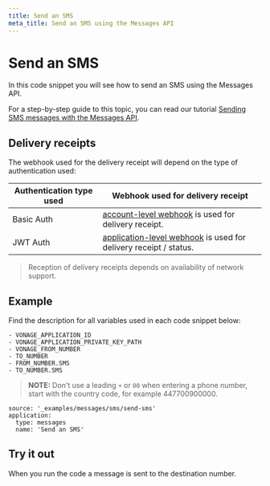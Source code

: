 ```yaml
---
title: Send an SMS
meta_title: Send an SMS using the Messages API
---
```


# Send an SMS

In this code snippet you will see how to send an SMS using the Messages API.

For a step-by-step guide to this topic, you can read our tutorial [Sending SMS messages with the Messages API](/tutorials/sending-sms-messages-with-messages-api).

## Delivery receipts

The webhook used for the delivery receipt will depend on the type of authentication used:

Authentication type used | Webhook used for delivery receipt
----|----
Basic Auth | [account-level webhook](https://dashboard.nexmo.com/settings) is used for delivery receipt.
JWT Auth | [application-level webhook](https://dashboard.nexmo.com/applications) is used for delivery receipt / status.

> Reception of delivery receipts depends on availability of network support.

## Example

Find the description for all variables used in each code snippet below:

```snippet_variables
- VONAGE_APPLICATION_ID
- VONAGE_APPLICATION_PRIVATE_KEY_PATH
- VONAGE_FROM_NUMBER
- TO_NUMBER
- FROM_NUMBER.SMS
- TO_NUMBER.SMS
```

> **NOTE:** Don't use a leading `+` or `00` when entering a phone number, start with the country code, for example 447700900000.

```code_snippets
source: '_examples/messages/sms/send-sms'
application:
  type: messages
  name: 'Send an SMS'
```

## Try it out

When you run the code a message is sent to the destination number.
